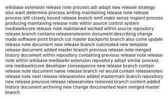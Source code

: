wikibase extension release note process adr adopt new release strategy also want determine process writing maintaining release note release process still closely bound release branch wmf make sense inspect process producing maintaining release note within source control system mediawikicore release note maintained worked within source repository release branch contains releasenotesnnn document describing change made software point branch cut master backports branch also come update release note document new release branch cutcreated new template release document added master branch previous release note merged history document within repository containing previous release note release note within wikibase mediawiki extension repository adopt similar process one mediawikicore developer consequence new release branch contain release note document name release branch rel would contain releasenotes release note next release releasenotes added mastermain branch repository new release previous release releasenotes removed branch content added history document archiving new change documented team merged master branch